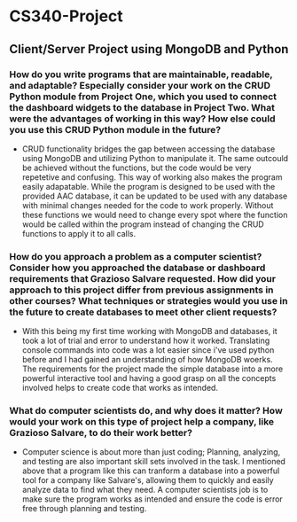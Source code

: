 # CS340-Project
## Client/Server Project using MongoDB and Python

### How do you write programs that are maintainable, readable, and adaptable? Especially consider your work on the CRUD Python module from Project One, which you used to connect the dashboard widgets to the database in Project Two. What were the advantages of working in this way? How else could you use this CRUD Python module in the future?

- CRUD functionality bridges the gap between accessing the database using MongoDB and utilizing Python to manipulate it. The same outcould be achieved without the functions, but the code would be very repetetive and confusing. This way of working also makes the program easily adapatable. While the program is designed to be used with the provided AAC database, it can be updated to be used with any database with minimal changes needed for the code to work properly. Without these functions we would need to change every spot where the function would be called within the program instead of changing the CRUD functions to apply it to all calls.
  
### How do you approach a problem as a computer scientist? Consider how you approached the database or dashboard requirements that Grazioso Salvare requested. How did your approach to this project differ from previous assignments in other courses? What techniques or strategies would you use in the future to create databases to meet other client requests?

- With this being my first time working with MongoDB and databases, it took a lot of trial and error to understand how it worked. Translating console commands into code was a lot easier since i've used python before and I had gained an understanding of how MongoDB woerks. The requirements for the project made the simple database into a more powerful interactive tool and having a good grasp on all the concepts involved helps to create code that works as intended.

### What do computer scientists do, and why does it matter? How would your work on this type of project help a company, like Grazioso Salvare, to do their work better?

- Computer science is about more than just coding; Planning, analyzing, and testing are also important skill sets involved in the task. I mentioned above that a program like this can tranform a database into a powerful tool for a company like Salvare's, allowing them to quickly and easily analyze data to find what they need. A computer scientists job is to make sure the program works as intended and ensure the code is error free through planning and testing. 
